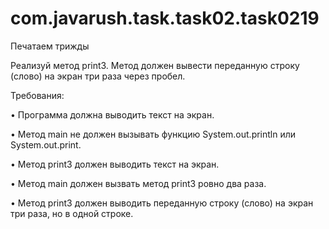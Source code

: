 # com.javarush.task.task02.task0219
Печатаем трижды


Реализуй метод print3. Метод должен вывести переданную строку (слово) на экран три раза через пробел.

Требования:

•	Программа должна выводить текст на экран.

•	Метод main не должен вызывать функцию System.out.println или System.out.print.

•	Метод print3 должен выводить текст на экран.

•	Метод main должен вызвать метод print3 ровно два раза.

•	Метод print3 должен выводить переданную строку (слово) на экран три раза, но в одной строке.
